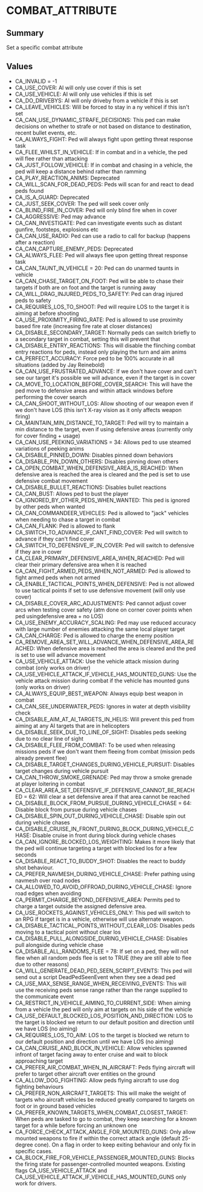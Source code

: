 # COMBAT_ATTRIBUTE

## Summary
Set a specific combat attribute

## Values
* CA_INVALID = -1
* CA_USE_COVER: AI will only use cover if this is set
* CA_USE_VEHICLE: AI will only use vehicles if this is set
* CA_DO_DRIVEBYS: AI will only driveby from a vehicle if this is set
* CA_LEAVE_VEHICLES: Will be forced to stay in a ny vehicel if this isn't set
* CA_CAN_USE_DYNAMIC_STRAFE_DECISIONS: This ped can make decisions on whether to strafe or not based on distance to destination, recent bullet events, etc.
* CA_ALWAYS_FIGHT: Ped will always fight upon getting threat response task
* CA_FLEE_WHILST_IN_VEHICLE: If in combat and in a vehicle, the ped will flee rather than attacking
* CA_JUST_FOLLOW_VEHICLE: If in combat and chasing in a vehicle, the ped will keep a distance behind rather than ramming
* CA_PLAY_REACTION_ANIMS: Deprecated
* CA_WILL_SCAN_FOR_DEAD_PEDS: Peds will scan for and react to dead peds found
* CA_IS_A_GUARD: Deprecated
* CA_JUST_SEEK_COVER: The ped will seek cover only
* CA_BLIND_FIRE_IN_COVER: Ped will only blind fire when in cover
* CA_AGGRESSIVE: Ped may advance
* CA_CAN_INVESTIGATE: Ped can investigate events such as distant gunfire, footsteps, explosions etc
* CA_CAN_USE_RADIO: Ped can use a radio to call for backup (happens after a reaction)
* CA_CAN_CAPTURE_ENEMY_PEDS: Deprecated
* CA_ALWAYS_FLEE: Ped will always flee upon getting threat response task
* CA_CAN_TAUNT_IN_VEHICLE = 20: Ped can do unarmed taunts in vehicle
* CA_CAN_CHASE_TARGET_ON_FOOT: Ped will be able to chase their targets if both are on foot and the target is running away
* CA_WILL_DRAG_INJURED_PEDS_TO_SAFETY: Ped can drag injured peds to safety
* CA_REQUIRES_LOS_TO_SHOOT: Ped will require LOS to the target it is aiming at before shooting
* CA_USE_PROXIMITY_FIRING_RATE: Ped is allowed to use proximity based fire rate (increasing fire rate at closer distances)
* CA_DISABLE_SECONDARY_TARGET: Normally peds can switch briefly to a secondary target in combat, setting this will prevent that
* CA_DISABLE_ENTRY_REACTIONS: This will disable the flinching combat entry reactions for peds, instead only playing the turn and aim anims
* CA_PERFECT_ACCURACY: Force ped to be 100% accurate in all situations (added by Jay Reinebold)
* CA_CAN_USE_FRUSTRATED_ADVANCE: If we don't have cover and can't see our target it's possible we will advance, even if the target is in cover
* CA_MOVE_TO_LOCATION_BEFORE_COVER_SEARCH: This will have the ped move to defensive areas and within attack windows before performing the cover search
* CA_CAN_SHOOT_WITHOUT_LOS: Allow shooting of our weapon even if we don't have LOS (this isn't X-ray vision as it only affects weapon firing)
* CA_MAINTAIN_MIN_DISTANCE_TO_TARGET: Ped will try to maintain a min distance to the target, even if using defensive areas (currently only for cover finding + usage)
* CA_CAN_USE_PEEKING_VARIATIONS = 34: Allows ped to use steamed variations of peeking anims
* CA_DISABLE_PINNED_DOWN: Disables pinned down behaviors
* CA_DISABLE_PIN_DOWN_OTHERS: Disables pinning down others
* CA_OPEN_COMBAT_WHEN_DEFENSIVE_AREA_IS_REACHED: When defensive area is reached the area is cleared and the ped is set to use defensive combat movement
* CA_DISABLE_BULLET_REACTIONS: Disables bullet reactions
* CA_CAN_BUST: Allows ped to bust the player
* CA_IGNORED_BY_OTHER_PEDS_WHEN_WANTED: This ped is ignored by other peds when wanted
* CA_CAN_COMMANDEER_VEHICLES: Ped is allowed to "jack" vehicles when needing to chase a target in combat
* CA_CAN_FLANK: Ped is allowed to flank
* CA_SWITCH_TO_ADVANCE_IF_CANT_FIND_COVER: Ped will switch to advance if they can't find cover
* CA_SWITCH_TO_DEFENSIVE_IF_IN_COVER: Ped will switch to defensive if they are in cover
* CA_CLEAR_PRIMARY_DEFENSIVE_AREA_WHEN_REACHED: Ped will clear their primary defensive area when it is reached
* CA_CAN_FIGHT_ARMED_PEDS_WHEN_NOT_ARMED: Ped is allowed to fight armed peds when not armed
* CA_ENABLE_TACTICAL_POINTS_WHEN_DEFENSIVE: Ped is not allowed to use tactical points if set to use defensive movement (will only use cover)
* CA_DISABLE_COVER_ARC_ADJUSTMENTS: Ped cannot adjust cover arcs when testing cover safety (atm done on corner cover points when  ped usingdefensive area + no LOS)
* CA_USE_ENEMY_ACCURACY_SCALING: Ped may use reduced accuracy with large number of enemies attacking the same local player target
* CA_CAN_CHARGE: Ped is allowed to charge the enemy position
* CA_REMOVE_AREA_SET_WILL_ADVANCE_WHEN_DEFENSIVE_AREA_REACHED: When defensive area is reached the area is cleared and the ped is set to use will advance movement
* CA_USE_VEHICLE_ATTACK: Use the vehicle attack mission during combat (only works on driver)
* CA_USE_VEHICLE_ATTACK_IF_VEHICLE_HAS_MOUNTED_GUNS: Use the vehicle attack mission during combat if the vehicle has mounted guns (only works on driver)
* CA_ALWAYS_EQUIP_BEST_WEAPON: Always equip best weapon in combat
* CA_CAN_SEE_UNDERWATER_PEDS: Ignores in water at depth visibility check
* CA_DISABLE_AIM_AT_AI_TARGETS_IN_HELIS: Will prevent this ped from aiming at any AI targets that are in helicopters
* CA_DISABLE_SEEK_DUE_TO_LINE_OF_SIGHT: Disables peds seeking due to no clear line of sight
* CA_DISABLE_FLEE_FROM_COMBAT: To be used when releasing missions peds if we don't want them fleeing from combat (mission peds already prevent flee)
* CA_DISABLE_TARGET_CHANGES_DURING_VEHICLE_PURSUIT: Disables target changes during vehicle pursuit
* CA_CAN_THROW_SMOKE_GRENADE: Ped may throw a smoke grenade at player loitering in combat
* CA_CLEAR_AREA_SET_DEFENSIVE_IF_DEFENSIVE_CANNOT_BE_REACHED = 62: Will clear a set defensive area if that area cannot be reached
* CA_DISABLE_BLOCK_FROM_PURSUE_DURING_VEHICLE_CHASE = 64: Disable block from pursue during vehicle chases
* CA_DISABLE_SPIN_OUT_DURING_VEHICLE_CHASE: Disable spin out during vehicle chases
* CA_DISABLE_CRUISE_IN_FRONT_DURING_BLOCK_DURING_VEHICLE_CHASE: Disable cruise in front during block during vehicle chases
* CA_CAN_IGNORE_BLOCKED_LOS_WEIGHTING: Makes it more likely that the ped will continue targeting a target with blocked los for a few seconds
* CA_DISABLE_REACT_TO_BUDDY_SHOT: Disables the react to buddy shot behaviour.
* CA_PREFER_NAVMESH_DURING_VEHICLE_CHASE: Prefer pathing using navmesh over road nodes
* CA_ALLOWED_TO_AVOID_OFFROAD_DURING_VEHICLE_CHASE: Ignore road edges when avoiding
* CA_PERMIT_CHARGE_BEYOND_DEFENSIVE_AREA: Permits ped to charge a target outside the assigned defensive area.
* CA_USE_ROCKETS_AGAINST_VEHICLES_ONLY: This ped will switch to an RPG if target is in a vehicle, otherwise will use alternate weapon.
* CA_DISABLE_TACTICAL_POINTS_WITHOUT_CLEAR_LOS: Disables peds moving to a tactical point without clear los
* CA_DISABLE_PULL_ALONGSIDE_DURING_VEHICLE_CHASE: Disables pull alongside during vehicle chase
* CA_DISABLE_ALL_RANDOMS_FLEE = 78: If set on a ped, they will not flee when all random peds flee is set to TRUE (they are still able to flee due to other reasons)
* CA_WILL_GENERATE_DEAD_PED_SEEN_SCRIPT_EVENTS: This ped will send out a script DeadPedSeenEvent when they see a dead ped
* CA_USE_MAX_SENSE_RANGE_WHEN_RECEIVING_EVENTS: This will use the receiving peds sense range rather than the range supplied to the communicate event
* CA_RESTRICT_IN_VEHICLE_AIMING_TO_CURRENT_SIDE: When aiming from a vehicle the ped will only aim at targets on his side of the vehicle
* CA_USE_DEFAULT_BLOCKED_LOS_POSITION_AND_DIRECTION: LOS to the target is blocked we return to our default position and direction until we have LOS (no aiming)
* CA_REQUIRES_LOS_TO_AIM: LOS to the target is blocked we return to our default position and direction until we have LOS (no aiming)
* CA_CAN_CRUISE_AND_BLOCK_IN_VEHICLE: Allow vehicles spawned infront of target facing away to enter cruise and wait to block approaching target
* CA_PREFER_AIR_COMBAT_WHEN_IN_AIRCRAFT: Peds flying aircraft will prefer to target other aircraft over entities on the ground
* CA_ALLOW_DOG_FIGHTING: Allow peds flying aircraft to use dog fighting behaviours
* CA_PREFER_NON_AIRCRAFT_TARGETS: This will make the weight of targets who aircraft vehicles be reduced greatly compared to targets on foot or in ground based vehicles
* CA_PREFER_KNOWN_TARGETS_WHEN_COMBAT_CLOSEST_TARGET: When peds are tasked to go to combat, they keep searching for a known target for a while before forcing an unknown one
* CA_FORCE_CHECK_ATTACK_ANGLE_FOR_MOUNTED_GUNS: Only allow mounted weapons to fire if within the correct attack angle (default 25-degree cone). On a flag in order to keep exiting behaviour and only fix in specific cases.
* CA_BLOCK_FIRE_FOR_VEHICLE_PASSENGER_MOUNTED_GUNS: Blocks the firing state for passenger-controlled mounted weapons. Existing flags CA_USE_VEHICLE_ATTACK and CA_USE_VEHICLE_ATTACK_IF_VEHICLE_HAS_MOUNTED_GUNS only work for drivers.